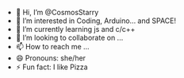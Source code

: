 - 👋 Hi, I’m @CosmosStarry
- 👀 I’m interested in Coding, Arduino... and SPACE!
- 🌱 I’m currently learning js and c/c++
- 💞️ I’m looking to collaborate on ...
- 📫 How to reach me ...
- 😄 Pronouns: she/her
- ⚡ Fun fact: I like Pizza

<!---
CosmosStarry/CosmosStarry is a ✨ special ✨ repository because its `README.md` (this file) appears on your GitHub profile.
You can click the Preview link to take a look at your changes.
--->
